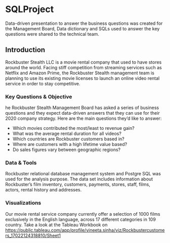 # SQLProject
Data-driven presentation to answer the business questions was created for the Management Board, Data dictionary and SQLs used to answer the key questions were shared to the technical team.

## Introduction
Rockbuster Stealth LLC is a movie rental company that used to have stores around the world. Facing stiff competition from streaming services such as Netflix and Amazon Prime,
the Rockbuster Stealth management team is planning to use its existing movie licenses to launch an online video rental service in order to stay competitive.

### Key Questions & Objective
he Rockbuster Stealth Management Board has asked a series of business questions and they expect data-driven answers that they can use for their 2020 company strategy. Here are
the main questions they’d like to answer:

- Which movies contributed the most/least to revenue gain?
- What was the average rental duration for all videos?
- Which countries are Rockbuster customers based in?
- Where are customers with a high lifetime value based?
- Do sales figures vary between geographic regions?

### Data & Tools
Rockbuster relational database management system and Postgre SQL was used for the analysis purpose. The data set includes information about Rockbuster’s film inventory, customers, payments, stores, staff, films, actors, rental history and addresses.

### Visualizations
Our movie rental service company currently offer a selection of 1000 films exclusively in the English language, across 17 different categories in 109 country. Take a look at the Tableau Workbook on https://public.tableau.com/app/profile/vineeta.sinha/viz/Rockbustercustomers_17022124318810/Sheet1
